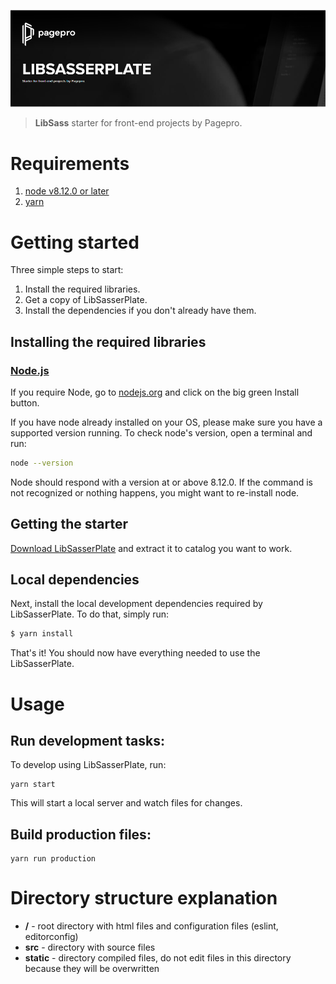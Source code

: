 ![LibSasserPlate](docs/lib-sasserplate-intro.png)

> **LibSass** starter for front-end projects by Pagepro.

# Requirements
1. [node v8.12.0 or later](https://nodejs.org/en/)
2. [yarn](https://yarnpkg.com/)

# Getting started
Three simple steps to start:

1. Install the required libraries.
2. Get a copy of LibSasserPlate.
3. Install the dependencies if you don't already have them.

## Installing the required libraries

### [Node.js](https://nodejs.org)
If you require Node, go to [nodejs.org](https://nodejs.org) and click on the big green Install button.

If you have node already installed on your OS, please make sure you have a supported version running. To check node's version, open a terminal and run:
```sh
node --version
```
Node should respond with a version at or above 8.12.0. If the command is not recognized or nothing happens, you might want to re-install node.

## Getting the starter
[Download LibSasserPlate](https://github.com/Pagepro/libsasserplate/releases/latest) and extract it to catalog you want to work.


## Local dependencies
Next, install the local development dependencies required by LibSasserPlate. To do that, simply run:

```sh
$ yarn install
```

That's it! You should now have everything needed to use the LibSasserPlate.

# Usage

## Run development tasks:
To develop using LibSasserPlate, run: 
```shell
yarn start
```
This will start a local server and watch files for changes.  

## Build production files:

```shell
yarn run production
```

# Directory structure explanation

* **/** - root directory with html files and configuration files (eslint, editorconfig)
* **src** - directory with source files
* **static** - directory compiled files, do not edit files in this directory because they will be overwritten
